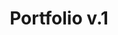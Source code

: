 ---
title: "Portfolio v.1"
blurb: "My first portfolio site serves as a basic showcase of my work, providing visitors with insight into my skills. It includes work samples, resume, about me, and contact form sections."
image: "/images/work1.png"
techUsed: [
"CSS3",
"JavaScript",
"PHP"
]
challenges: [
"Making the website responsive using pure CSS challenged me with the various breakpoints, media queries and absolute positioning."
]
futureImprovements: [
"Adopt a mobile-first approach.",
"Implement Bootstrap to address layout issues.",
"Add more whitespace to reduce clutter and improve UX."
]
borderColor: "#9C333E"
imageBorderColor: "#00ABC9"
---